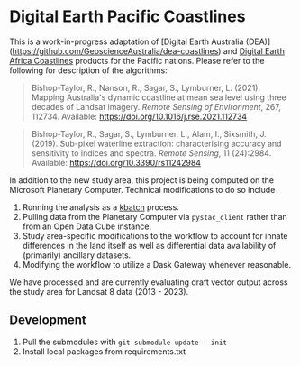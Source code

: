 # Digital Earth Pacific Coastlines

This is a work-in-progress adaptation of [Digital Earth Australia (DEA)]
(https://github.com/GeoscienceAustralia/dea-coastlines) and [Digital Earth
Africa
Coastlines](https://github.com/digitalearthafrica/deafrica-coastlines) products
for the Pacific nations. Please refer to the following for
description of the algorithms:

> Bishop-Taylor, R., Nanson, R., Sagar, S., Lymburner, L. (2021). Mapping
> Australia's dynamic coastline at mean sea level using three decades of Landsat
> imagery. _Remote Sensing of Environment_, 267, 112734. Available:
> https://doi.org/10.1016/j.rse.2021.112734

> Bishop-Taylor, R., Sagar, S., Lymburner, L., Alam, I., Sixsmith, J. (2019). Sub-pixel waterline extraction: characterising accuracy and sensitivity to indices and spectra. _Remote Sensing_, 11 (24):2984. Available: https://doi.org/10.3390/rs11242984

In addition to the new study area, this project is being computed on the
Microsoft Planetary Computer. Technical modifications to do so include

1. Running the analysis as a [kbatch](https://github.com/kbatch-dev/kbatch)
   process.
2. Pulling data from the Planetary Computer via `pystac_client` rather than from
   an Open Data Cube instance.
3. Study area-specific modifications to the workflow to account for innate
   differences in the land itself as well as differential data availability of
   (primarily) ancillary datasets.
4. Modifying the workflow to utilize a Dask Gateway whenever reasonable.

We have processed and are currently evaluating draft vector output across the
study area for Landsat 8 data (2013 - 2023).

## Development

1. Pull the submodules with `git submodule update --init`
2. Install local packages from requirements.txt
